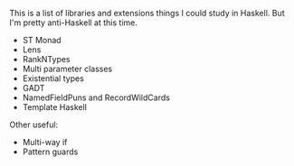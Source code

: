 This is a list of libraries and extensions things I could study in
Haskell. But I'm pretty anti-Haskell at this time.

* ST Monad
* Lens
* RankNTypes
* Multi parameter classes
* Existential types
* GADT
* NamedFieldPuns and RecordWildCards
* Template Haskell

Other useful:

* Multi-way if
* Pattern guards
